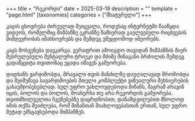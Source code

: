 +++
title = "რეკორდი"
date = 2025-03-19
description = ""
template = "page.html"
[taxonomies]
categories = ["მხატვრული"]
+++

კაცის ცხოვრება ძირეულად შეიცვალა, როდესაც ინტერნეტში წააწყდა ვიდეოს, რომელშიც შიმპანზე ეკრანზე წამიერად გაელვებული რიცხვების მიმდევრობას იმახსოვრებს და შემდეგ უშეცდომოდ იმეორებს. 

კაცს მოსვენება დაეკარგა. ვერაფრით ამოიგდო თავიდან შიმპანზის მიერ შესრულებული მენტალური ტრიუკი და მძიმე შინაგანი ბრძოლის შემდეგ გადაწყვიტა თვითონაც ეცადა იმავეს გამეორება.

დიდხანს ვარჯიშობდა, მრავალი თვის მანძილზე დაუღალავად შრომობდა და შეიმუშავა სავარჯიშოების მთელი კომპლექტი ვიზუალური მეხსიერების გასაუმჯობესებლად. სულ უფრო უახლოვდებოდა მიზანს, მაგრამ არავინ იცის, ბოლოს და ბოლოს, მოახერხა თუ არა რეკორდის გამეორება. თვითმხილველთა ჩვენებებზე დაყრდნობით, დანამდვილებით მხოლოდ იმის თქმა შეიძლება, რომ მიზანთან მიახლოვებასთან ერთან, სულ უფრო მეტად ემსგავსებოდა შიმპანზეს. 